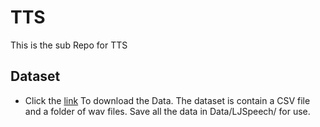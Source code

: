 # TTS

This is the sub Repo for TTS

## Dataset

- Click the [link](https://keithito.com/LJ-Speech-Dataset/) To download the Data. The dataset is contain a CSV file and a folder of wav files. Save all the data in Data/LJSpeech/ for use. 